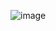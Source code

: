 ![image](https://user-images.githubusercontent.com/27104963/30002763-66e25a04-907f-11e7-8052-89523a916672.png)
